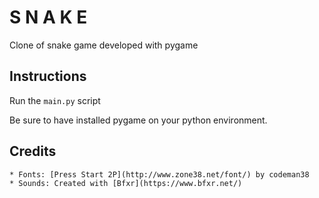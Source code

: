 # S N A K E
Clone of snake game developed with pygame

## Instructions
Run the `main.py` script

Be sure to have installed pygame on your python environment.

## Credits
    * Fonts: [Press Start 2P](http://www.zone38.net/font/) by codeman38
    * Sounds: Created with [Bfxr](https://www.bfxr.net/)